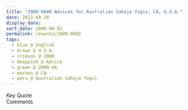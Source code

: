 ```yaml
---
title: "2000-0600 Advices for Australian Sahaja Yogis, CA, U.S.A."
date: 2023-08-28
display_date: 
sort_date: 2000-06-02
permalink: /events/2000-0602
tags:
  - blue @ English
  - brown @ U.S.A.
  - crimson @ 2000
  - deeppink @ Advice
  - green @ 2000-06
  - maroon @ CA
  - peru @ Australian Sahaja Yogis
---
```


<wave-list>
  <list-title color="green" width="75">Key Quote</list-title>
  <list-item color="BlanchedAlmond"  width="200"></list-item>
  <list-item color="Lavender"></list-item>
  <list-item color="BlanchedAlmond"></list-item>
</wave-list>

<br>

<wave-list>
  <list-title color="green" width="75">Comments</list-title>
  <list-item color="BlanchedAlmond"  width="200"></list-item>
  <list-item color="Lavender"></list-item>
  <list-item color="BlanchedAlmond"></list-item>
</wave-list>